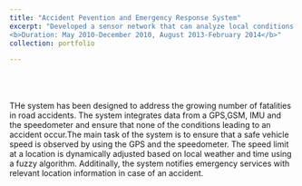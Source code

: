 ```yaml
---
title: "Accident Pevention and Emergency Response System"
excerpt: "Developed a sensor network that can analyze local conditions to minimize the risk of road accidents<br/>
<b>Duration: May 2010-December 2010, August 2013-February 2014</b>"
collection: portfolio

---
```

<br>
<br>
<br>
THe system has been designed to address the growing number of fatalities in road accidents. The system integrates data from a GPS,GSM, IMU and the speedometer and ensure that none of the conditions leading to an accident occur.The main task of the system is to ensure that a safe vehicle speed is observed by using the GPS and the speedometer. The speed limit at a location is dynamically adjusted based on local weather and time using a fuzzy algorithm. Additinally, the system notifies emergency services with relevant location information in case of an accident.
<br>
<br>

